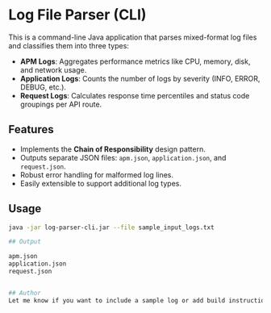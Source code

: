 
# Log File Parser (CLI)

This is a command-line Java application that parses mixed-format log files and classifies them into three types:

- **APM Logs**: Aggregates performance metrics like CPU, memory, disk, and network usage.
- **Application Logs**: Counts the number of logs by severity (INFO, ERROR, DEBUG, etc.).
- **Request Logs**: Calculates response time percentiles and status code groupings per API route.

## Features

- Implements the **Chain of Responsibility** design pattern.
- Outputs separate JSON files: `apm.json`, `application.json`, and `request.json`.
- Robust error handling for malformed log lines.
- Easily extensible to support additional log types.

## Usage

```bash
java -jar log-parser-cli.jar --file sample_input_logs.txt

## Output

apm.json
application.json
request.json


## Author
Let me know if you want to include a sample log or add build instructions (e.g., how to run with Maven).

